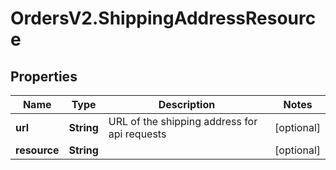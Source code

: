 # OrdersV2.ShippingAddressResource

## Properties
Name | Type | Description | Notes
------------ | ------------- | ------------- | -------------
**url** | **String** | URL of the shipping address for api requests | [optional] 
**resource** | **String** |  | [optional] 
